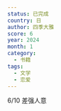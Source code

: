 ```yaml
---
status: 已完成
country: 日
author: 四季大雅
score: 6
year: 2024
month: 1
category:
  - 书籍
tags:
  - 文学
  - 恋爱
---
```

6/10 差强人意
